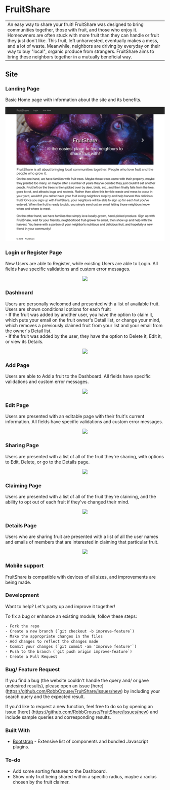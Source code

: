 ﻿# FruitShare
<table>
<tr>
<td>
    An easy way to share your fruit!  FruitShare was designed to bring communities together, those with fruit, and those who enjoy it.  Homeowners are often stuck with more fruit than they can handle or fruit they just don't like.  This fruit, left unharvested, eventually makes a mess, and a lot of waste.  Meanwhile, neighbors are driving by everyday on their way to buy "local", organic produce from strangers.  FruitShare aims to bring these neighbors together in a mutually beneficial way.
    </td>
    </tr>
    </table>
    
    
## Site

### Landing Page
Basic Home page with information about the site and its benefits.

<p align="center">
    <img src="https://github.com/RobbCrouse/FruitShare/blob/master/FruitScreens/FruitShareIndex.png">
</p>

### Login or Register Page
New Users are able to Register, while existing Users are able to Login.  All fields have specific validations and custom error messages.

<p align="center">
    <img src="https://github.com/RobbCrouse/FruitShare/blob/master/FruitScreens/FruitShareRegister.png">
</p>

### Dashboard
Users are personally welcomed and presented with a list of available fruit.  Users are shown conditional options for each fruit:  
      - If the fruit was added by another user, you have the option to claim it, which puts your email on the fruit owner's Detail list,
          or change your mind, which removes a previously claimed fruit from your list and your email from the owner's Detail list.  
      - If the fruit was added by the user, they have the option to Delete it, Edit it, or view its Details.  
    
<p align="center">
    <img src="https://github.com/RobbCrouse/FruitShare/blob/master/FruitScreens/FruitShareDash.png">
</p>

### Add Page
Users are able to Add a fruit to the Dashboard.  All fields have specific validations and custom error messages.

<p align="center">
    <img src="https://github.com/RobbCrouse/FruitShare/blob/master/FruitScreens/FruitShareAdd.png">
</p>

### Edit Page
Users are presented with an editable page with their fruit's current information.  All fields have specific validations and custom error messages.

<p align="center">
    <img src="https://github.com/RobbCrouse/FruitShare/blob/master/FruitScreens/FruitShareEdit.png">
</p>

### Sharing Page
Users are presented with a list of all of the fruit they're sharing, with options to Edit, Delete, or go to the Details page.

<p align="center">
    <img src="https://github.com/RobbCrouse/FruitShare/blob/master/FruitScreens/FruitShareShared.png">
</p>

### Claiming Page
Users are presented with a list of all of the fruit they're claiming, and the ability to opt out of each fruit if they've changed their mind.

<p align="center">
    <img src="https://github.com/RobbCrouse/FruitShare/blob/master/FruitScreens/FruitShareClaimed.png">
</p>

### Details Page
Users who are sharing fruit are presented with a list of all the user names and emails of members that are interested in claiming that particular fruit.

<p align="center">
    <img src="https://github.com/RobbCrouse/FruitShare/blob/master/FruitScreens/FruitShareDetails.png">
</p>

### Mobile support
FruitShare is compatible with devices of all sizes, and improvements are being made.

### Development
Want to help?  Let's party up and improve it together!

To fix a bug or enhance an existing module, follow these steps:

    - Fork the repo
    - Create a new branch (`git checkout -b improve-feature`)
    - Make the appropriate changes in the files
    - Add changes to reflect the changes made
    - Commit your changes (`git commit -am 'Improve feature'`)
    - Push to the branch (`git push origin improve-feature`)
    - Create a Pull Request
    
### Bug/ Feature Request

If you find a bug (the website couldn't handle the query and/ or gave undesired results), please open an issue [here]
(https://github.com/RobbCrouse/FruitShare/issues/new) by including your search query and the expected result.

If you'd like to request a new function, feel free to do so by opening an issue [here]
(https://github.com/RobbCrouse/FruitShare/issues/new) and include sample queries and corresponding results.

### Built With

- [Bootstrap](http://getbootstrap.com/) - Extensive list of components and bundled Javascript plugins.

### To-do

- Add some sorting features to the Dashboard.
- Show only fruit being shared within a specific radius, maybe a radius chosen by the fruit claimer.
